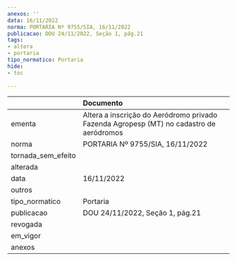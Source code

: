 ```yaml
---
anexos: ''
data: 16/11/2022
norma: PORTARIA Nº 9755/SIA, 16/11/2022
publicacao: DOU 24/11/2022, Seção 1, pág.21
tags:
- altera
- portaria
tipo_normatico: Portaria
hide: 
- toc 
 
---
```


|                    | Documento                                                                               |
|:-------------------|:----------------------------------------------------------------------------------------|
| ementa             | Altera a inscrição do Aeródromo privado Fazenda Agropesp (MT) no cadastro de aeródromos |
| norma              | PORTARIA Nº 9755/SIA, 16/11/2022                                                        |
| tornada_sem_efeito |                                                                                         |
| alterada           |                                                                                         |
| data               | 16/11/2022                                                                              |
| outros             |                                                                                         |
| tipo_normatico     | Portaria                                                                                |
| publicacao         | DOU 24/11/2022, Seção 1, pág.21                                                         |
| revogada           |                                                                                         |
| em_vigor           |                                                                                         |
| anexos             |                                                                                         |